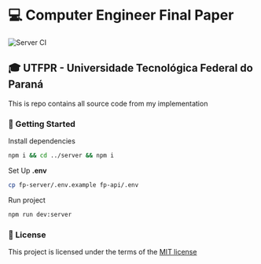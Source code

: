 # :computer: Computer Engineer Final Paper

![Server CI](https://github.com/hrozan/utfpr-final-paper/workflows/Server%20CI/badge.svg) 
## :mortar_board: UTFPR - Universidade Tecnológica Federal do Paraná

This is repo contains all source code from my implementation

### :rocket: Getting Started

Install dependencies

```bash
npm i && cd ../server && npm i
```

Set Up **.env**

```bash
cp fp-server/.env.example fp-api/.env
```

Run project

```bash
npm run dev:server
```

### :page_facing_up: License

This project is licensed under the terms of the [MIT license](/LICENSE)
